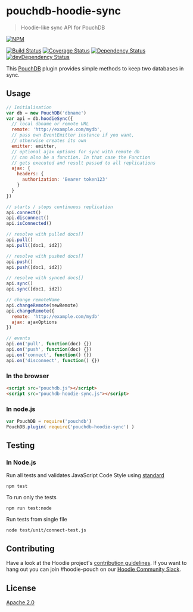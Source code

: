 # pouchdb-hoodie-sync

> Hoodie-like sync API for PouchDB

[![NPM](https://nodei.co/npm/pouchdb-hoodie-sync.png)](https://npmjs.org/package/pouchdb-hoodie-sync)

[![Build Status](https://travis-ci.org/hoodiehq/pouchdb-hoodie-sync.svg?branch=master)](https://travis-ci.org/hoodiehq/pouchdb-hoodie-sync)
[![Coverage Status](https://coveralls.io/repos/hoodiehq/pouchdb-hoodie-sync/badge.svg?branch=master)](https://coveralls.io/github/hoodiehq/pouchdb-hoodie-sync?branch=master)
[![Dependency Status](https://david-dm.org/hoodiehq/pouchdb-hoodie-sync.svg)](https://david-dm.org/hoodiehq/pouchdb-hoodie-sync)
[![devDependency Status](https://david-dm.org/hoodiehq/pouchdb-hoodie-sync/dev-status.svg)](https://david-dm.org/hoodiehq/pouchdb-hoodie-sync#info=devDependencies)


This [PouchDB](http://pouchdb.com/) plugin provides simple methods to
keep two databases in sync.

## Usage

```js
// Initialisation
var db = new PouchDB('dbname')
var api = db.hoodieSync({
  // local dbname or remote URL
  remote: 'http://example.com/mydb',
  // pass own EventEmitter instance if you want,
  // otherwise creates its own
  emitter: emitter,
  // optional ajax options for sync with remote db
  // can also be a function. In that case the Function
  // gets executed and result passed to all replications
  ajax: {
    headers: {
      authorization: 'Bearer token123'
    }
  }
})

// starts / stops continuous replication
api.connect()
api.disconnect()
api.isConnected()

// resolve with pulled docs[]
api.pull()
api.pull([doc1, id2])

// resolve with pushed docs[]
api.push()
api.push([doc1, id2])

// resolve with synced docs[]
api.sync()
api.sync([doc1, id2])

// change remoteName
api.changeRemote(newRemote)
api.changeRemote({
  remote: 'http://example.com/mydb'
  ajax: ajaxOptions
})

// events
api.on('pull', function(doc) {})
api.on('push', function(doc) {})
api.on('connect', function() {})
api.on('disconnect', function() {})
```

### In the browser

```html
<script src="pouchdb.js"></script>
<script src="pouchdb-hoodie-sync.js"></script>
```

### In node.js

```js
var PouchDB = require('pouchdb')
PouchDB.plugin( require('pouchdb-hoodie-sync') )
```

## Testing

### In Node.js

Run all tests and validates JavaScript Code Style using [standard](https://www.npmjs.com/package/standard)

```
npm test
```

To run only the tests

```
npm run test:node
```

Run tests from single file

```
node test/unit/connect-test.js
```

## Contributing

Have a look at the Hoodie project's [contribution guidelines](https://github.com/hoodiehq/hoodie-dotfiles/blob/master/static/CONTRIBUTING.md).
If you want to hang out you can join #hoodie-pouch on our [Hoodie Community Slack](http://hood.ie/chat/).

## License

[Apache 2.0](http://www.apache.org/licenses/LICENSE-2.0)
